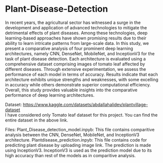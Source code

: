 # Plant-Disease-Detection

In recent years, the agricultural sector has witnessed a surge in the development and
application of advanced technologies to mitigate the detrimental effects of plant
diseases. Among these technologies, deep learning-based approaches have shown
promising results due to their ability to learn intricate patterns from large-scale data.
In this study, we present a comparative analysis of four prominent deep learning
architectures, namely CNN, DenseNet, MobileNet, and InceptionV3 for the task of plant disease detection.
Each architecture is evaluated using a comprehensive dataset comprising images of
tomato leaf affected by different diseases. Through extensive experimentation, we
assess the performance of each model in terms of accuracy. Results indicate that each
architecture exhibits unique strengths and weaknesses, with some excelling in
accuracy while others demonstrate superior computational efficiency.
Overall, this study provides valuable insights into the comparative performance of
deep learning architectures.



Dataset:
https://www.kaggle.com/datasets/abdallahalidev/plantvillage-dataset          
I have considered only Tomato leaf dataset for this project. You can find the entire dataset in the above link.



Files:
Plant_Disease_detection_model.inpyb: This file contains comparitive analysis between the CNN, DenseNet, MobileNet, and InceptionV3 architecture. 
Plantdisease_prediction.inpyb: This file contains code for predicting plant disease by uploading image link. The prediction is made using InceptionV3. InceptionV3 is used as the prediction model due to its high accuracy than rest of the models as in comparitive analysis.


